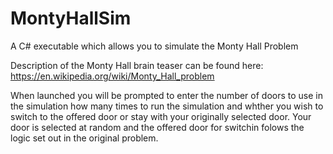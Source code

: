 # MontyHallSim
A C# executable which allows you to simulate the Monty Hall Problem

Description of the Monty Hall brain teaser can be found here: https://en.wikipedia.org/wiki/Monty_Hall_problem

When launched you will be prompted to enter the number of doors to use in the simulation how many times to run the simulation and whther you wish to switch to the offered door or stay with your originally selected door. Your door is selected at random and the offered door for switchin folows the logic set out in the original problem.
